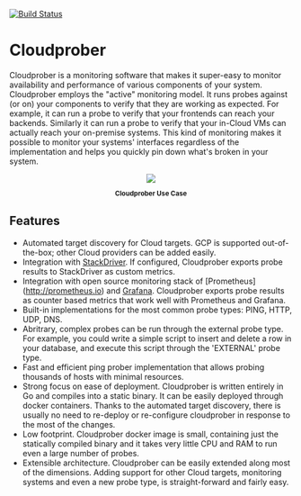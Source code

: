 [![Build
Status](https://travis-ci.org/google/cloudprober.svg?branch=master)](https://travis-ci.org/google/cloudprober)

# Cloudprober

Cloudprober is a monitoring software that makes it super-easy to monitor
availability and performance of various components of your system. Cloudprober
employs the "active" monitoring model. It runs probes against (or on) your
components to verify that they are working as expected. For example, it can
run a probe to verify that your frontends can reach your backends. Similarly it
can run a probe to verify that your in-Cloud VMs can actually reach your
on-premise systems. This kind of monitoring makes it possible to monitor your
systems' interfaces regardless of the implementation and helps you quickly pin
down what's broken in your system.

<div style="text-align: center">
  <figure>
    <img src="https://manugarg.github.io/cloudprober_assets/diagrams/cloudprober_use_case.svg"/>
    <small><figcaption style="font-weight:bold;margin-top:12px">Cloudprober Use Case</figcaption></small>
  </figure>
</div>

## Features
* Automated target discovery for Cloud targets. GCP is supported out-of-the-box;
  other Cloud providers can be added easily.
* Integration with [StackDriver](https://cloud.google.com/stackdriver/). If
  configured, Cloudprober exports probe results to StackDriver as custom
  metrics.
* Integration with open source monitoring stack of [Prometheus]
  (http://prometheus.io) and [Grafana](http://grafana.com).
  Cloudprober exports probe results as counter based metrics that work well with
  Prometheus and Grafana.
* Built-in implementations for the most common probe types: PING, HTTP, UDP,
  DNS.
* Abritrary, complex probes can be run through the external probe type. For
  example, you could write a simple script to insert and delete a row in your
  database, and execute this script through the 'EXTERNAL' probe type.
* Fast and efficient ping prober implementation that allows probing thousands of
  hosts with minimal resources.
* Strong focus on ease of deployment. Cloudprober is written entirely in Go and
  compiles into a static binary. It can be easily deployed through docker
  containers. Thanks to the automated target discovery, there is usually no need
  to re-deploy or re-configure cloudprober in response to the most of the
  changes.
* Low footprint. Cloudprober docker image is small, containing just the
  statically compiled binary and it takes very little CPU and RAM to run even a
  large number of probes.
* Extensible architecture. Cloudprober can be easily extended along most of the
  dimensions. Adding support for other Cloud targets, monitoring systems and
  even a new probe type, is straight-forward and fairly easy.

